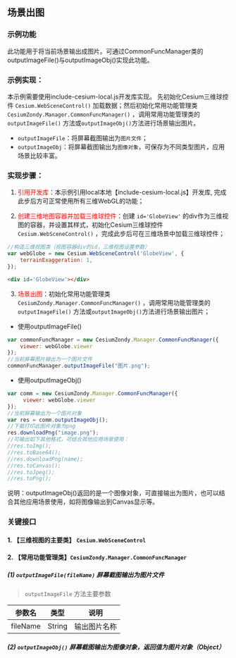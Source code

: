 ## 场景出图

### 示例功能

此功能用于将当前场景输出成图片。可通过CommonFuncManager类的outputImageFile()与outputImageObj()实现此功能。


### 示例实现：

本示例需要使用include-cesium-local.js开发库实现。
先初始化Cesium三维球控件 `Cesium.WebSceneControl()` 加载数据；然后初始化常用功能管理类 `CesiumZondy.Manager.CommonFuncManager()` ，调用常用功能管理类的 `outputImageFile()` 方法或`outputImageObj()`方法进行场景输出图片。

- `outputImageFile`：将屏幕截图输出为`图片文件`；
- `outputImageObj`：将屏幕截图输出为`图像对象`，可保存为不同类型图片，应用场景比较丰富。

### 实现步骤：

1. <font color=red>引用开发库</font>：本示例引用local本地【include-cesium-local.js】开发库, 完成此步后方可正常使用所有三维WebGL的功能；

2. <font color=red>创建三维地图容器并加载三维球控件</font>：创建 `id='GlobeView'` 的div作为三维视图的容器，并设置其样式，初始化Cesium三维球控件 `Cesium.WebSceneControl()` ，完成此步后可在三维场景中加载三维球控件；

``` Javascript
//构造三维视图类（视图容器div的id，三维视图设置参数）
var webGlobe = new Cesium.WebSceneControl('GlobeView', {
    terrainExaggeration: 1,
});
```

``` html
<div id='GlobeView'></div>
```

3. <font color=red>场景出图</font>：初始化常用功能管理类 `CesiumZondy.Manager.CommonFuncManager()` ，调用常用功能管理类的 `outputImageFile()` 方法或`outputImageObj()`方法进行场景输出图片；

- 使用outputImageFile()
``` Javascript
var commonFuncManager = new CesiumZondy.Manager.CommonFuncManager({
    viewer: webGlobe.viewer
});
//当前屏幕图片输出为一个图片文件
commonFuncManager.outputImageFile("图片.png");
```
- 使用outputImageObj()
``` Javascript
var comm = new CesiumZondy.Manager.CommonFuncManager({
     viewer: webGlobe.viewer
});
//当前屏幕输出为一个图片对象
var res = comm.outputImageObj();
//下载打印此图片对象为png
res.downloadPng("image.png");
//可输出如下其他格式，可结合其他应用场景使用：
//res.toImg();    
//res.toBase64();
//res.downloadPng(name);
//res.toCanvas();
//res.toJpeg();
//res.toPng();
```
说明：outputImageObj()返回的是一个图像对象，可直接输出为图片，也可以结合其他应用场景使用，如将图像输出到Canvas显示等。

### 关键接口

#### 1. 【三维视图的主要类】 `Cesium.WebSceneControl`

#### 2. 【常用功能管理类】`CesiumZondy.Manager.CommonFuncManager`

##### (1) `outputImageFile(fileName)` 屏幕截图输出为图片文件

> `outputImageFile` 方法主要参数

|参数名|类型|说明|
|-|-|-|
|fileName|String|输出图片名称|

##### (2) `outputImageObj()` 屏幕截图输出为图像对象，返回值为图片对象（Object）

